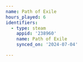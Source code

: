 ```yaml
---
name: Path of Exile
hours_played: 6
identifiers:
  - type: steam
    appid: '238960'
    name: Path of Exile
    synced_on: '2024-07-04'

---
```

